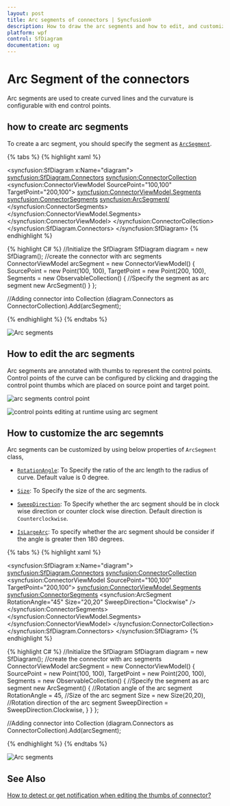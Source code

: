 ```yaml
---
layout: post
title: Arc segments of connectors | Syncfusion®
description: How to draw the arc segments and how to edit, and customize the arc segments of connectors in the diagram control.
platform: wpf
control: SfDiagram
documentation: ug
---
```


# Arc Segment of the connectors

Arc segments are used to create curved lines and the curvature is configurable with end control points.

## how to create arc segments

To create a arc segment, you should specify the segment as [`ArcSegment`](https://help.syncfusion.com/cr/wpf/Syncfusion.UI.Xaml.Diagram.ArcSegment.html).

{% tabs %}
{% highlight xaml %}
<!--Initialize the Sfdiagram-->
<syncfusion:SfDiagram x:Name="diagram">
    <syncfusion:SfDiagram.Connectors>
        <!--Initialize the Connector Collection-->
        <syncfusion:ConnectorCollection>
            <!--create the connector with arc segments-->
            <syncfusion:ConnectorViewModel SourcePoint="100,100" TargetPoint="200,100">
                <syncfusion:ConnectorViewModel.Segments>
                    <syncfusion:ConnectorSegments>
                        <!--Specify the segment as arc segment-->
                        <syncfusion:ArcSegment/>
                    </syncfusion:ConnectorSegments>
                </syncfusion:ConnectorViewModel.Segments>
            </syncfusion:ConnectorViewModel>
        </syncfusion:ConnectorCollection>
    </syncfusion:SfDiagram.Connectors>
</syncfusion:SfDiagram>
{% endhighlight %}

{% highlight C# %}
//Initialize the SfDiagram
SfDiagram diagram = new SfDiagram();
//create the connector with arc segments
ConnectorViewModel arcSegment = new ConnectorViewModel()
{
    SourcePoint = new Point(100, 100),
    TargetPoint = new Point(200, 100),
    Segments = new ObservableCollection<IConnectorSegment>()
    {
        //Specify the segment as arc segment
        new ArcSegment()
    }
};

//Adding connector into Collection
(diagram.Connectors as ConnectorCollection).Add(arcSegment);

{% endhighlight %}
{% endtabs %}

![Arc segments](Connector_images/ArcSegment.PNG)

## How to edit the arc segments

Arc segments are annotated with thumbs to represent the control points. Control points of the curve can be configured by clicking and dragging the control point thumbs which are placed on source point and target point.

![arc segments control point](Connector_images/ArcControlPoint.PNG)

![control points editing at runtime using arc segment](Connector_images/ArcControlPoint.gif)

## How to customize the arc segemnts

Arc segments can be customized by using below properties of `ArcSegment` class,

* [`RotationAngle`](https://help.syncfusion.com/cr/wpf/Syncfusion.UI.Xaml.Diagram.ArcSegment.html#Syncfusion_UI_Xaml_Diagram_ArcSegment_RotationAngle): To Specify the ratio of the arc length to the radius of curve. Default value is 0 degree.

* [`Size`](https://help.syncfusion.com/cr/wpf/Syncfusion.UI.Xaml.Diagram.ArcSegment.html#Syncfusion_UI_Xaml_Diagram_ArcSegment_Size): To Specify the size of the arc segments. 

* [`SweepDirection`](https://help.syncfusion.com/cr/wpf/Syncfusion.UI.Xaml.Diagram.ArcSegment.html#Syncfusion_UI_Xaml_Diagram_ArcSegment_SweepDirection): To Specify whether the arc segment should be in clock wise direction or counter clock wise direction. Default direction is `Counterclockwise`.

* [`IsLargeArc`](https://help.syncfusion.com/cr/wpf/Syncfusion.UI.Xaml.Diagram.ArcSegment.html#Syncfusion_UI_Xaml_Diagram_ArcSegment_IsLargeArc): To specify whether the arc segment should be consider if the angle is greater then 180 degrees.

{% tabs %}
{% highlight xaml %}
<!--Initialize the Sfdiagram-->
<syncfusion:SfDiagram x:Name="diagram">
    <syncfusion:SfDiagram.Connectors>
        <!--Initialize the Connector Collection-->
        <syncfusion:ConnectorCollection>
            <!--create the connector with arc segments-->
            <syncfusion:ConnectorViewModel SourcePoint="100,100" TargetPoint="200,100">
                <syncfusion:ConnectorViewModel.Segments>
                    <syncfusion:ConnectorSegments>
                        <!--Specify the segment as arc segment-->
                        <syncfusion:ArcSegment RotationAngle="45" Size="20,20" SweepDirection="Clockwise" />
                    </syncfusion:ConnectorSegments>
                </syncfusion:ConnectorViewModel.Segments>
            </syncfusion:ConnectorViewModel>
        </syncfusion:ConnectorCollection>
    </syncfusion:SfDiagram.Connectors>
</syncfusion:SfDiagram>
{% endhighlight %}

{% highlight C# %}
//Initialize the SfDiagram
SfDiagram diagram = new SfDiagram();
//create the connector with arc segments
ConnectorViewModel arcSegment = new ConnectorViewModel()
{
    SourcePoint = new Point(100, 100),
    TargetPoint = new Point(200, 100),
    Segments = new ObservableCollection<IConnectorSegment>()
    {
        //Specify the segment as arc segment
        new ArcSegment()
        {
            //Rotation angle of the arc segment
            RotationAngle = 45,
            //Size of the arc segment
            Size = new Size(20,20),
            //Rotation direction of the arc segment
            SweepDirection = SweepDirection.Clockwise,
        }
    }
};

//Adding connector into Collection
(diagram.Connectors as ConnectorCollection).Add(arcSegment);

{% endhighlight %}
{% endtabs %}

![Arc segments](Connector_images/CustomArcSegment.PNG)

## See Also

[How to detect or get notification when editing the thumbs of connector?](https://support.syncfusion.com/kb/article/9030/how-to-detect-or-get-notification-when-editing-the-thumbs-of-connector-in-wpf-diagram)